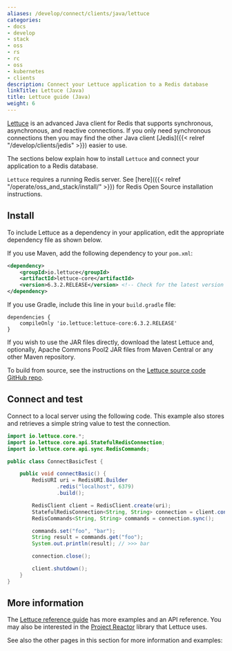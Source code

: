 ```yaml
---
aliases: /develop/connect/clients/java/lettuce
categories:
- docs
- develop
- stack
- oss
- rs
- rc
- oss
- kubernetes
- clients
description: Connect your Lettuce application to a Redis database
linkTitle: Lettuce (Java)
title: Lettuce guide (Java)
weight: 6
---
```


[Lettuce](https://github.com/redis/lettuce/tree/main/src/main) is an advanced Java client for Redis
that supports synchronous, asynchronous, and reactive connections.
If you only need synchronous connections then you may find the other Java client
[Jedis]({{< relref "/develop/clients/jedis" >}}) easier to use.

The sections below explain how to install `Lettuce` and connect your application
to a Redis database.

`Lettuce` requires a running Redis server. See [here]({{< relref "/operate/oss_and_stack/install/" >}}) for Redis Open Source installation instructions.

## Install

To include Lettuce as a dependency in your application, edit the appropriate dependency file as shown below.

If you use Maven, add the following dependency to your `pom.xml`:

```xml
<dependency>
    <groupId>io.lettuce</groupId>
    <artifactId>lettuce-core</artifactId>
    <version>6.3.2.RELEASE</version> <!-- Check for the latest version on Maven Central -->
</dependency>
```

If you use Gradle, include this line in your `build.gradle` file:

```
dependencies {
    compileOnly 'io.lettuce:lettuce-core:6.3.2.RELEASE'
}
```

If you wish to use the JAR files directly, download the latest Lettuce and, optionally, Apache Commons Pool2 JAR files from Maven Central or any other Maven repository.

To build from source, see the instructions on the [Lettuce source code GitHub repo](https://github.com/lettuce-io/lettuce-core).

## Connect and test

Connect to a local server using the following code. This example
also stores and retrieves a simple string value to test the connection.

```java
import io.lettuce.core.*;
import io.lettuce.core.api.StatefulRedisConnection;
import io.lettuce.core.api.sync.RedisCommands;

public class ConnectBasicTest {

    public void connectBasic() {
        RedisURI uri = RedisURI.Builder
                .redis("localhost", 6379)
                .build();

        RedisClient client = RedisClient.create(uri);
        StatefulRedisConnection<String, String> connection = client.connect();
        RedisCommands<String, String> commands = connection.sync();

        commands.set("foo", "bar");
        String result = commands.get("foo");
        System.out.println(result); // >>> bar

        connection.close();

        client.shutdown();
    }
}
```

## More information

The [Lettuce reference guide](https://redis.github.io/lettuce/) has more examples
and an API reference. You may also be interested in the
[Project Reactor](https://projectreactor.io/) library that Lettuce uses.

See also the other pages in this section for more information and examples:
